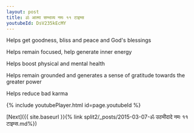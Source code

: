 ```yaml
---
layout: post
title: ॐ आत्मा सम्भाव्य नमः ११ टाइम्स
youtubeId: DsV235kEcMY
---
```

 
 
Helps get goodness, bliss and peace and God's blessings
 
Helps remain focused, help generate inner energy 
 
Helps boost physical and mental health 
 
Helps remain grounded and generates a sense of gratitude towards the greater power 
 
Helps reduce bad karma
 
 
 
 


{% include youtubePlayer.html id=page.youtubeId %}
 
[Next]({{ site.baseurl }}{% link  split2/_posts/2015-03-07-ॐ उठभीदादे नमः ११ टाइम्स.md%})
 
